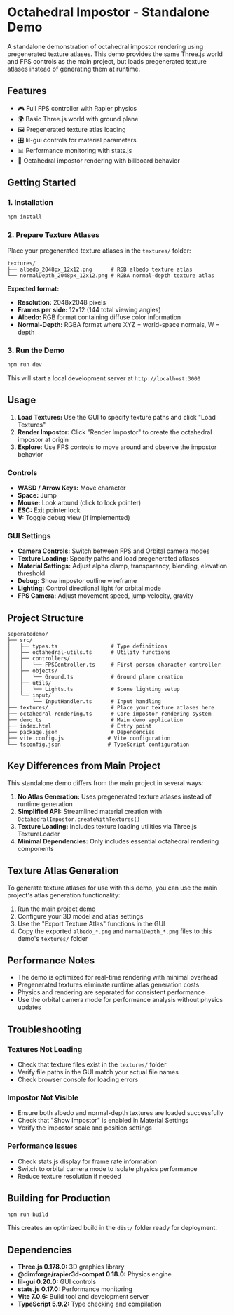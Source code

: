 # Octahedral Impostor - Standalone Demo

A standalone demonstration of octahedral impostor rendering using pregenerated texture atlases. This demo provides the same Three.js world and FPS controls as the main project, but loads pregenerated texture atlases instead of generating them at runtime.

## Features

- 🎮 Full FPS controller with Rapier physics
- 🌍 Basic Three.js world with ground plane
- 🖼️ Pregenerated texture atlas loading
- 🎛️ lil-gui controls for material parameters
- 📊 Performance monitoring with stats.js
- 🎯 Octahedral impostor rendering with billboard behavior

## Getting Started

### 1. Installation

```bash
npm install
```

### 2. Prepare Texture Atlases

Place your pregenerated texture atlases in the `textures/` folder:

```
textures/
├── albedo_2048px_12x12.png      # RGB albedo texture atlas
└── normalDepth_2048px_12x12.png # RGBA normal-depth texture atlas
```

**Expected format:**
- **Resolution:** 2048x2048 pixels
- **Frames per side:** 12x12 (144 total viewing angles)
- **Albedo:** RGB format containing diffuse color information
- **Normal-Depth:** RGBA format where XYZ = world-space normals, W = depth

### 3. Run the Demo

```bash
npm run dev
```

This will start a local development server at `http://localhost:3000`

## Usage

1. **Load Textures:** Use the GUI to specify texture paths and click "Load Textures"
2. **Render Impostor:** Click "Render Impostor" to create the octahedral impostor at origin
3. **Explore:** Use FPS controls to move around and observe the impostor behavior

### Controls

- **WASD / Arrow Keys:** Move character
- **Space:** Jump  
- **Mouse:** Look around (click to lock pointer)
- **ESC:** Exit pointer lock
- **V:** Toggle debug view (if implemented)

### GUI Settings

- **Camera Controls:** Switch between FPS and Orbital camera modes
- **Texture Loading:** Specify paths and load pregenerated atlases
- **Material Settings:** Adjust alpha clamp, transparency, blending, elevation threshold
- **Debug:** Show impostor outline wireframe
- **Lighting:** Control directional light for orbital mode
- **FPS Camera:** Adjust movement speed, jump velocity, gravity

## Project Structure

```
seperatedemo/
├── src/
│   ├── types.ts                 # Type definitions
│   ├── octahedral-utils.ts      # Utility functions  
│   ├── controllers/
│   │   └── FPSController.ts     # First-person character controller
│   ├── objects/
│   │   └── Ground.ts            # Ground plane creation
│   ├── utils/
│   │   └── Lights.ts            # Scene lighting setup
│   └── input/
│       └── InputHandler.ts      # Input handling
├── textures/                    # Place your texture atlases here
├── octahedral-rendering.ts      # Core impostor rendering system
├── demo.ts                      # Main demo application
├── index.html                   # Entry point
├── package.json                 # Dependencies
├── vite.config.js              # Vite configuration
└── tsconfig.json               # TypeScript configuration
```

## Key Differences from Main Project

This standalone demo differs from the main project in several ways:

1. **No Atlas Generation:** Uses pregenerated texture atlases instead of runtime generation
2. **Simplified API:** Streamlined material creation with `OctahedralImpostor.createWithTextures()`
3. **Texture Loading:** Includes texture loading utilities via Three.js TextureLoader
4. **Minimal Dependencies:** Only includes essential octahedral rendering components

## Texture Atlas Generation

To generate texture atlases for use with this demo, you can use the main project's atlas generation functionality:

1. Run the main project demo
2. Configure your 3D model and atlas settings
3. Use the "Export Texture Atlas" functions in the GUI
4. Copy the exported `albedo_*.png` and `normalDepth_*.png` files to this demo's `textures/` folder

## Performance Notes

- The demo is optimized for real-time rendering with minimal overhead
- Pregenerated textures eliminate runtime atlas generation costs
- Physics and rendering are separated for consistent performance
- Use the orbital camera mode for performance analysis without physics updates

## Troubleshooting

### Textures Not Loading
- Check that texture files exist in the `textures/` folder
- Verify file paths in the GUI match your actual file names
- Check browser console for loading errors

### Impostor Not Visible
- Ensure both albedo and normal-depth textures are loaded successfully
- Check that "Show Impostor" is enabled in Material Settings
- Verify the impostor scale and position settings

### Performance Issues
- Check stats.js display for frame rate information
- Switch to orbital camera mode to isolate physics performance
- Reduce texture resolution if needed

## Building for Production

```bash
npm run build
```

This creates an optimized build in the `dist/` folder ready for deployment.

## Dependencies

- **Three.js 0.178.0:** 3D graphics library
- **@dimforge/rapier3d-compat 0.18.0:** Physics engine
- **lil-gui 0.20.0:** GUI controls
- **stats.js 0.17.0:** Performance monitoring
- **Vite 7.0.6:** Build tool and development server
- **TypeScript 5.9.2:** Type checking and compilation